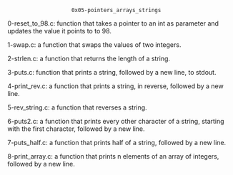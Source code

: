 						0x05-pointers_arrays_strings

0-reset_to_98.c: function that takes a pointer to an int as parameter and updates the value it points to to 98.

1-swap.c:  a function that swaps the values of two integers.

2-strlen.c: a function that returns the length of a string.

3-puts.c:  function that prints a string, followed by a new line, to stdout.

4-print_rev.c:  a function that prints a string, in reverse, followed by a new line.

5-rev_string.c: a function that reverses a string.

6-puts2.c: a function that prints every other character of a string, starting with the first character, followed by a new line.

7-puts_half.c: a function that prints half of a string, followed by a new line.

8-print_array.c:  a function that prints n elements of an array of integers, followed by a new line.
